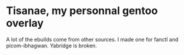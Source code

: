 # Tisanae, my personnal gentoo overlay
A lot of the ebuilds come from other sources. I made one for fanctl and picom-ibhagwan.
Yabridge is broken.
